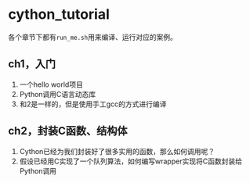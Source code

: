 # cython_tutorial
各个章节下都有`run_me.sh`用来编译、运行对应的案例。

## ch1，入门

1. 一个hello world项目
2. Python调用C语言动态库
3. 和2是一样的，但是使用手工gcc的方式进行编译

## ch2，封装C函数、结构体

1. Cython已经为我们封装好了很多实用的函数，那么如何调用呢？
2. 假设已经用C实现了一个队列算法，如何编写wrapper实现将C函数封装给Python调用

